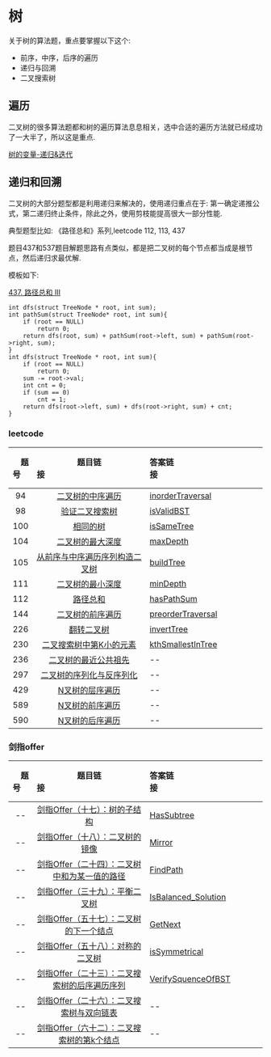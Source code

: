 # 树

关于树的算法题，重点要掌握以下这个:

- 前序，中序，后序的遍历
- 递归与回溯
- 二叉搜索树


## 遍历

二叉树的很多算法题都和树的遍历算法息息相关，选中合适的遍历方法就已经成功了一大半了，所以这是重点.


[树的变量-递归&迭代](./tree/Tree.h)


## 递归和回溯

二叉树的大部分题型都是利用递归来解决的，使用递归重点在于: 第一确定递推公式，第二递归终止条件，除此之外，使用剪枝能提高很大一部分性能.


典型题型比如: 《路径总和》系列,leetcode 112, 113, 437


题目437和537题目解题思路有点类似，都是把二叉树的每个节点都当成是根节点，然后递归求最优解.

模板如下:

[437. 路径总和 III](https://leetcode-cn.com/problems/path-sum-iii/)

```
int dfs(struct TreeNode * root, int sum);
int pathSum(struct TreeNode* root, int sum){
    if (root == NULL) 
        return 0;
    return dfs(root, sum) + pathSum(root->left, sum) + pathSum(root->right, sum);
}
int dfs(struct TreeNode * root, int sum){
    if (root == NULL) 
        return 0;
    sum -= root->val;
    int cnt = 0;
    if (sum == 0)
        cnt = 1;
    return dfs(root->left, sum) + dfs(root->right, sum) + cnt;
}
```





### leetcode

| &emsp;题号&emsp; | 题目链接&emsp;&emsp;&emsp;&emsp;&emsp;&emsp;&emsp;&emsp;&emsp;&emsp;&emsp;&emsp;| 答案链接&emsp;&emsp;&emsp;&emsp;&emsp;&emsp;&emsp;&emsp;&emsp;&emsp;&emsp;&emsp;| &emsp;难度&emsp;  | &emsp;完成度&emsp;  |
| :--: | :--: | :----------------------------------------------------------- | :-----------------------------------------------------------  | :------: |
|  94   | [二叉树的中序遍历](https://leetcode-cn.com/problems/binary-tree-inorder-traversal/)| [inorderTraversal](./tree/leetcode/inorderTraversal.h) | ✨✨ | ✅ |
|  98  | [验证二叉搜索树](https://leetcode-cn.com/problems/validate-binary-search-tree/) | [isValidBST](./tree/leetcode/isValidBST.h) | ✨✨ | ✅ |
|  100  | [相同的树](https://leetcode-cn.com/problems/same-tree/) | [isSameTree](./tree/leetcode/easy/isSameTree.h) | <font color=green>easy</font> | ✅ |
|  104  | [二叉树的最大深度](https://leetcode-cn.com/problems/maximum-depth-of-binary-tree/) | [maxDepth](./tree/leetcode/maxDepth.h)  | ✨ | ✅ |
|  105   | [从前序与中序遍历序列构造二叉树](https://leetcode-cn.com/problems/construct-binary-tree-from-preorder-and-inorder-traversal/)| [buildTree](./tree/leetcode/buildTree.h)   | ✨✨ | ✅ |
|  111  | [二叉树的最小深度](https://leetcode-cn.com/problems/minimum-depth-of-binary-tree/) | [minDepth](./tree/leetcode/minDepth.h)   | ✨ | ✅ |
|  112  | [路径总和](https://leetcode-cn.com/problems/path-sum/) | [hasPathSum](./tree/leetcode/hasPathSum.h)  | ✨ | ✅ |
|  144  | [二叉树的前序遍历](https://leetcode-cn.com/problems/binary-tree-preorder-traversal) | [preorderTraversal](./tree/leetcode/preorderTraversal.h)  | ✨✨ | ✅ |
|  226  | [翻转二叉树](https://leetcode-cn.com/problems/invert-binary-tree/) | [invertTree](./tree/leetcode/invertTree.h)  | ✨ | ✅ |
|  230  | [二叉搜索树中第K小的元素](https://leetcode-cn.com/problems/kth-smallest-element-in-a-bst) |[kthSmallestInTree](./tree/leetcode/kthSmallestInTree.h)  | ✨✨ | ✅ |
|  236  | [	二叉树的最近公共祖先](https://leetcode-cn.com/problems/lowest-common-ancestor-of-a-binary-tree/) | -- | ✨✨ | ❌ |
|  297  | [	二叉树的序列化与反序列化](https://leetcode-cn.com/problems/serialize-and-deserialize-binary-tree/) | -- | ✨✨✨ | ❌ |
|  429  | [ N叉树的层序遍历](https://leetcode-cn.com/problems/n-ary-tree-level-order-traversal/) | -- | ✨ | ❌ |
|  589  | [ N叉树的前序遍历](https://leetcode-cn.com/problems/n-ary-tree-preorder-traversal/) | -- | ✨ | ❌ |
|  590  | [ N叉树的后序遍历](https://leetcode-cn.com/problems/n-ary-tree-postorder-traversal/) | -- | ✨ | ❌ |


### 剑指offer
| &emsp;题号&emsp; | 题目链接&emsp;&emsp;&emsp;&emsp;&emsp;&emsp;&emsp;&emsp;&emsp;&emsp;&emsp;&emsp;| 答案链接&emsp;&emsp;&emsp;&emsp;&emsp;&emsp;&emsp;&emsp;&emsp;&emsp;&emsp;&emsp;| &emsp;难度&emsp;  | &emsp;完成度&emsp;  |
| :--: | :--: | :----------------------------------------------------------- | :-----------------------------------------------------------  | :------: |
|  --   | [ 剑指Offer（十七）：树的子结构]( https://www.nowcoder.com/practice/6e196c44c7004d15b1610b9afca8bd88?tpId=13&tqId=11170&tPage=1&rp=1&ru=%2Fta%2Fcoding-interviews&qru=%2Fta%2Fcoding-interviews%2Fquestion-ranking)| [HasSubtree](./tree/coding-interviews/HasSubtree.h) | ✨  | ✅  |
|  --   | [ 剑指Offer（十八）：二叉树的镜像]( https://www.nowcoder.com/practice/564f4c26aa584921bc75623e48ca3011?tpId=13&tqId=11171&rp=1&ru=/ta/coding-interviews&qru=/ta/coding-interviews/question-ranking)| [Mirror](./tree/coding-interviews/Mirror.h) | ✨ | ✅  |
|  --   | [剑指Offer（二十四）：二叉树中和为某一值的路径]( https://www.nowcoder.com/practice/b736e784e3e34731af99065031301bca?tpId=13&tqId=11177&rp=1&ru=%2Fta%2Fcoding-interviews&qru=%2Fta%2Fcoding-interviews%2Fquestion-ranking&tPage=2)| [FindPath](./tree/coding-interviews/FindPath.h) | ✨ ✨ [注意]  | ✅  |
|  --   | [剑指Offer（三十九）：平衡二叉树]( https://www.nowcoder.com/practice/8b3b95850edb4115918ecebdf1b4d222?tpId=13&tqId=11192&tPage=2&rp=2&ru=%2Fta%2Fcoding-interviews&qru=%2Fta%2Fcoding-interviews%2Fquestion-ranking)| [IsBalanced_Solution](./tree/coding-interviews/IsBalanced_Solution.h) | ✨ ✨[注意]   | ✅  |
|  --   | [剑指Offer（五十七）：二叉树的下一个结点]( https://www.nowcoder.com/practice/9023a0c988684a53960365b889ceaf5e?tpId=13&tqId=11210&tPage=3&rp=2&ru=%2Fta%2Fcoding-interviews&qru=%2Fta%2Fcoding-interviews%2Fquestion-ranking)| [GetNext](./tree/coding-interviews/GetNext.h) | ✨✨✨[注意]  | ✅|
|  --   | [剑指Offer（五十八）：对称的二叉树](https://www.nowcoder.com/practice/ff05d44dfdb04e1d83bdbdab320efbcb?tpId=13&tqId=11211&tPage=3&rp=2&ru=%2Fta%2Fcoding-interviews&qru=%2Fta%2Fcoding-interviews%2Fquestion-ranking)| [isSymmetrical](./tree/coding-interviews/isSymmetrical.h) | ✨ | ✅|
|  --   | [剑指Offer（二十三）：二叉搜索树的后序遍历序列](https://www.nowcoder.com/practice/a861533d45854474ac791d90e447bafd?tpId=13&tqId=11176&tPage=2&rp=1&ru=%2Fta%2Fcoding-interviews&qru=%2Fta%2Fcoding-interviews%2Fquestion-ranking)| [VerifySquenceOfBST](./tree/coding-interviews/VerifySquenceOfBST.h) | ✨ | ✅|
|  --   | [剑指Offer（二十六）：二叉搜索树与双向链表](https://www.nowcoder.com/practice/947f6eb80d944a84850b0538bf0ec3a5?tpId=13&tqId=11179&tPage=2&rp=1&ru=%2Fta%2Fcoding-interviews&qru=%2Fta%2Fcoding-interviews%2Fquestion-ranking)| -- | ✨ | ❌|
|  --   | [剑指Offer（六十二）：二叉搜索树的第k个结点](https://www.nowcoder.com/practice/ef068f602dde4d28aab2b210e859150a?tpId=13&tqId=11215&tPage=4&rp=1&ru=%2Fta%2Fcoding-interviews&qru=%2Fta%2Fcoding-interviews%2Fquestion-ranking)| -- | ✨ | ❌ |
